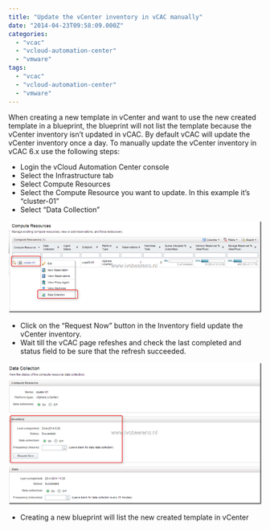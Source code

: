 ```yaml
---
title: "Update the vCenter inventory in vCAC manually"
date: "2014-04-23T09:58:09.000Z"
categories: 
  - "vcac"
  - "vcloud-automation-center"
  - "vmware"
tags: 
  - "vcac"
  - "vcloud-automation-center"
  - "vmware"
---
```


When creating a new template in vCenter and want to use the new created template in a blueprint, the blueprint will not list the template because the vCenter inventory isn’t updated in vCAC. By default vCAC will update the vCenter inventory once a day. To manually update the vCenter inventory in vCAC 6.x use the following steps:

- Login the vCloud Automation Center console
- Select the Infrastructure tab
- Select Compute Resources
- Select the Compute Resource you want to update. In this example it’s “cluster-01”
- Select “Data Collection”

[![image](images/image_thumb7.png "image")](https://www.ivobeerens.nl/wp-content/uploads/2014/04/image7.png)

- Click on the “Request Now” button in the Inventory field update the vCenter inventory.
- Wait till the vCAC page refeshes and check the last completed and status field to be sure that the refresh succeeded.

[![image](images/image_thumb8.png "image")](https://www.ivobeerens.nl/wp-content/uploads/2014/04/image8.png)

- Creating a new blueprint will list the new created template in vCenter
